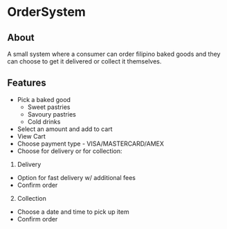# OrderSystem
## About
A small system where a consumer can order filipino baked goods and they can choose to get it delivered or collect it themselves.

## Features
* Pick a baked good 
  - Sweet pastries
  - Savoury pastries
  - Cold drinks
* Select an amount and add to cart
* View Cart
* Choose payment type - VISA/MASTERCARD/AMEX
* Choose for delivery or for collection:
1. Delivery 
* Option for fast delivery w/ additional fees
* Confirm order
2. Collection
* Choose a date and time to pick up item
* Confirm order
